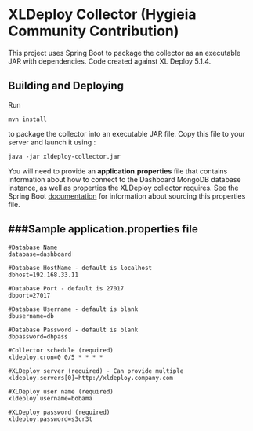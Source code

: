 XLDeploy Collector (Hygieia Community Contribution)
===================================================

This project uses Spring Boot to package the collector as an executable JAR with dependencies. Code created against XL Deploy 5.1.4.

Building and Deploying
--------------------------------------

Run
```
mvn install
```
to package the collector into an executable JAR file. Copy this file to your server and launch it using :
```
java -jar xldeploy-collector.jar
```
You will need to provide an **application.properties** file that contains information about how
to connect to the Dashboard MongoDB database instance, as well as properties the XLDeploy collector requires. See
the Spring Boot [documentation](http://docs.spring.io/spring-boot/docs/current-SNAPSHOT/reference/htmlsingle/#boot-features-external-config-application-property-files)
for information about sourcing this properties file.

###Sample application.properties file
--------------------------------------

	#Database Name
	database=dashboard
	
	#Database HostName - default is localhost
	dbhost=192.168.33.11
	
	#Database Port - default is 27017
	dbport=27017
	
	#Database Username - default is blank
	dbusername=db
	
	#Database Password - default is blank
	dbpassword=dbpass
	
	#Collector schedule (required)
	xldeploy.cron=0 0/5 * * * *
	
	#XLDeploy server (required) - Can provide multiple
	xldeploy.servers[0]=http://xldeploy.company.com
	
	#XLDeploy user name (required)
	xldeploy.username=bobama
	
	#XLDeploy password (required)
	xldeploy.password=s3cr3t

